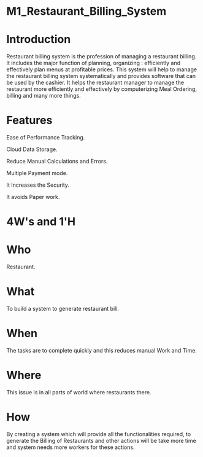 # M1_Restaurant_Billing_System
# Introduction 
 Restaurant billing system is the profession of managing a restaurant billing. It includes the major function of planning, organizing : efficiently and effectively plan menus at profitable prices. This system will help to manage the restaurant billing system systematically and provides software that can be used by the cashier. It helps the restaurant manager to manage the restaurant more efficiently and effectively by computerizing Meal Ordering, billing and many more things.

# Features
Ease of Performance Tracking.

Cloud Data Storage.

Reduce Manual Calculations and Errors.

Multiple Payment mode.

It Increases the Security.

It avoids Paper work.

# 4W's and 1'H
# Who
Restaurant.
# What
To build a system to generate restaurant bill.
# When
The tasks are to complete quickly and this reduces manual Work and Time.
# Where
This issue is in all parts of world where restaurants there.
# How
By creating a system which will provide all the functionalities required, to generate the Billing of Restaurants and other actions will be take more time and system needs more workers for these actions.
